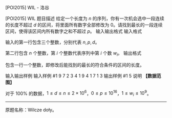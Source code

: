 



[POI2015] WIL - 洛谷














[POI2015] WIL
题目描述
给定一个长度为 $n$ 的序列，你有一次机会选中一段连续的长度不超过 $d$ 的区间，将里面所有数字全部修改为 $0$。请找到最长的一段连续区间，使得该区间内所有数字之和不超过 $p$。
输入输出格式
输入格式

输入的第一行包含三个整数，分别代表 $n,p,d$。

第二行包含 $n$ 个整数，第 $i$ 个整数代表序列中第 $i$ 个数 $w_i$。
输出格式

包含一行一个整数，即修改后能找到的最长的符合条件的区间的长度。

输入输出样例
输入样例 #1
9 7 2
3 4 1 9 4 1 7 1 3
输出样例 #1
5
说明
**【数据范围】**

对于 $100\%$ 的数据，$1 \le d \le n \le 2 \times 10^6$，$0 \le p \le 10^{16}$，$1 \leq w_i \leq 10^9$。

----

原题名称：Wilcze doły。






